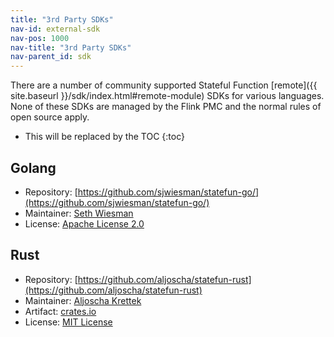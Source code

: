 ```yaml
---
title: "3rd Party SDKs" 
nav-id: external-sdk
nav-pos: 1000
nav-title: "3rd Party SDKs"
nav-parent_id: sdk
---
```

<!--
Licensed to the Apache Software Foundation (ASF) under one
or more contributor license agreements.  See the NOTICE file
distributed with this work for additional information
regarding copyright ownership.  The ASF licenses this file
to you under the Apache License, Version 2.0 (the
"License"); you may not use this file except in compliance
with the License.  You may obtain a copy of the License at

  http://www.apache.org/licenses/LICENSE-2.0

Unless required by applicable law or agreed to in writing,
software distributed under the License is distributed on an
"AS IS" BASIS, WITHOUT WARRANTIES OR CONDITIONS OF ANY
KIND, either express or implied.  See the License for the
specific language governing permissions and limitations
under the License.
-->

There are a number of community supported Stateful Function [remote]({{ site.baseurl }}/sdk/index.html#remote-module) SDKs for various languages.
None of these SDKs are managed by the Flink PMC and the normal rules of open source apply.

* This will be replaced by the TOC
{:toc}

## Golang

- Repository: [https://github.com/sjwiesman/statefun-go/](https://github.com/sjwiesman/statefun-go/)
- Maintainer: [Seth Wiesman](https://github.com/sjwiesman)
- License: [Apache License 2.0](https://github.com/sjwiesman/statefun-go/blob/master/LICENSE)

## Rust

- Repository: [https://github.com/aljoscha/statefun-rust](https://github.com/aljoscha/statefun-rust)
- Maintainer: [Aljoscha Krettek](https://github.com/aljoscha)
- Artifact: [crates.io](https://crates.io/crates/statefun)
- License: [MIT License](https://github.com/aljoscha/statefun-rust/blob/main/LICENSE)
